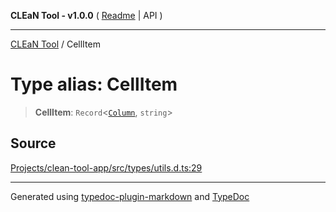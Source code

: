 **CLEaN Tool - v1.0.0** ( [Readme](../README.md) \| API )

***

[CLEaN Tool](../exports.md) / CellItem

# Type alias: CellItem

> **CellItem**: `Record`\<[`Column`](Column.md), `string`\>

## Source

[Projects/clean-tool-app/src/types/utils.d.ts:29](https://github.com/yuckyh/clean-tool-app/)

***

Generated using [typedoc-plugin-markdown](https://www.npmjs.com/package/typedoc-plugin-markdown) and [TypeDoc](https://typedoc.org/)
